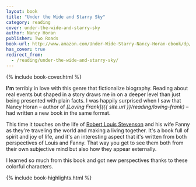```yaml
---
layout: book
title: "Under the Wide and Starry Sky"
category: reading
cover: under-the-wide-and-starry-sky
author: Nancy Horan
publisher: Two Roads
book-url: http://www.amazon.com/Under-Wide-Starry-Nancy-Horan-ebook/dp/B00DS9G194/
has_cover: true
redirect_from:
  - /reading/under-the-wide-and-starry-sky/
---
```

{% include book-cover.html %}

**I'm** terribly in love with this genre that fictionalize biography. Reading about real events but shaped in a story draws me in on a deeper level than just being presented with plain facts. I was happily surprised when I saw that Nancy Horan – author of *[Loving Frank]({{ site.url }}/reading/loving-frank)* – had written a new book in the same format.

This time it touches on the life of [Robert Louis Stevenson](https://en.wikipedia.org/wiki/Robert_Louis_Stevenson) and his wife Fanny as they're traveling the world and making a living together. It's a book full of spirit and joy of life, and it's an interesting aspect that it's written from both perspectives of Louis and Fanny. That way you get to see them both from their own subjective mind but also how they appear externally.

I learned so much from this book and got new perspectives thanks to these colorful characters.

{% include book-highlights.html %}

